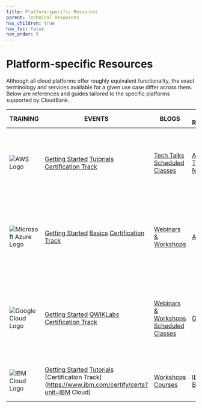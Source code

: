 ```yaml
---
title: Platform-specific Resources
parent: Technical Resources
has_children: true
has_toc: false
nav_order: 5
---
```


# Platform-specific Resources

Although all cloud platforms offer roughly equivalent functionality, the exact terminology and services available for a given use case differ across them. Below are references and guides tailored to the specific platforms supported by CloudBank.

| TRAINING                                                     | EVENTS                                                       | BLOGS                                                        | MORE RESOURCES                                               |                                                              |
| ------------------------------------------------------------ | ------------------------------------------------------------ | ------------------------------------------------------------ | ------------------------------------------------------------ | ------------------------------------------------------------ |
| ![AWS Logo](https://www.cloudbank.org/files/public_cloud/aws-logo.png) | [Getting Started](https://aws.amazon.com/getting-started/)  [Tutorials](https://aws.amazon.com/getting-started/hands-on/)  [Certification Track](https://aws.amazon.com/certification/) | [Tech Talks](https://aws.amazon.com/events/online-tech-talks/)  [Scheduled Classes](https://aws.amazon.com/training/) | [AWS Blogs](https://aws.amazon.com/blogs/aws/)  [Training Notifications](https://pages.awscloud.com/NAMER-event-OE-subscription-to-free-t-c-webinars-2020-interest.html) | [Training pathway for researchers and IT](https://aws.amazon.com/blogs/publicsector/no-cost-online-aws-training-pathway-researchers-research-it/)  [CloudBank External Training Materials (AWS)](aws.md) |
| ![Microsoft Azure Logo](https://www.cloudbank.org/files/public_cloud/microsoft-azure.png) | [Getting Started](https://azure.microsoft.com/en-us/get-started/)  [Basics](https://docs.microsoft.com/en-us/learn/browse/?levels=beginner&resource_type=module&products=azure&roles=developer%2Cdevops-engineer)  [Certification Track](https://docs.microsoft.com/en-us/learn/certifications/) | [Webinars & Workshops](https://azure.microsoft.com/en-us/community/events/?EventType=webinar&Country=UnitedStates) | [Azure Blogs](https://azure.microsoft.com/en-us/blog/topics/announcements/) | [Training Materials Module for Data Scientists](https://docs.microsoft.com/en-us/learn/browse/?roles=data-scientist&products=azure)  [CloudBank External Training Materials (Azure)](azure.md) |
| ![Google Cloud Logo](https://www.cloudbank.org/files/public_cloud/google-cloud-platform.png) | [Getting Started](https://cloud.google.com/gcp/getting-started)  [QWIKLabs](https://google.qwiklabs.com/catalog?keywords=&locale=&cloud[]=GCP&format[]=any&level[]=2&duration[]=any&modality[]=any&language[]=any)  [Certification Track](https://cloud.google.com/certification) | [Webinars & Workshops](https://cloudonair.withgoogle.com/)  [Scheduled Classes](https://cloud.google.com/training/courses) | [GCP Blogs](https://cloud.google.com/blog/products/gcp)      | [Build and use AI](https://cloud.google.com/solutions/build-and-use-ai/technical-resources)  [Big Data and Machine Learning](https://cloud.google.com/solutions/machine-learning/data-preprocessing-for-ml-with-tf-transform-pt1)  [Cloud TPUs](https://cloud.google.com/blog/products/ai-machine-learning/introduction-to-cloud-tpus-video-series)  [CloudBank External Training Materials (GCP)](gcp.md) |
| ![IBM Cloud Logo](https://www.cloudbank.org/files/file_fields/public_cloud/ibm-cloud.png) | [Getting Started](https://www.ibm.com/cloud/get-started)  [Tutorials](https://developer.ibm.com/?s=&orderby=date&order=desc&category_name=&type=tutorials)  [Certification Track](https://www.ibm.com/certify/certs?unit=IBM Cloud) | [Workshops](https://developer.ibm.com/components/cloud-ibm/events/)  [Courses](https://developer.ibm.com/?s=&orderby=date&order=desc&category_name=&type=courses) | [IBM Cloud Blog](https://www.ibm.com/cloud/blog)             | [CloudBank External Training Materials (IBM)](ibm.md) |